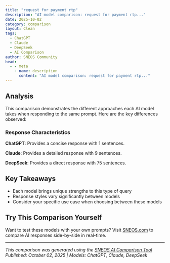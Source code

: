```yaml
---
title: "request for payment rtp"
description: "AI model comparison: request for payment rtp..."
date: 2025-10-02
category: comparison
layout: Clean
tags:
  - ChatGPT
  - Claude
  - DeepSeek
  - AI Comparison
author: SNEOS Community
head:
  - - meta
    - name: description
      content: "AI model comparison: request for payment rtp..."
---
```


<ChatComparison
  title="request for payment rtp"
  prompt="request for payment rtp"
  :responses='{
    "ChatGPT": "Creating a request for payment (RTP) can be straightforward. The request should clearly communicate the amount due, the reason for the payment, and any relevant details that could assist in processing the payment promptly. Here&#x27;s a template you can use:\n\n---\n\n**[Your Company Name]**  \n**[Your Company Address]**  \n**[City, State, Zip Code]**  \n**[Email Address]**  \n**[Phone Number]**  \n**[Date]**\n\n**[Recipient Name]**  \n**[Recipient Company Name]**  \n**[Recipient Address]**  \n**[City, State, Zip Code]**\n\nSubject: Request for Payment\n\nDear [Recipient Name],\n\nI hope this message finds you well. We are writing to formally request payment for the outstanding invoice [#Invoice Number] dated [Invoice Date], which is now overdue. Below are the details of the payment request:\n\n- **Invoice Amount**: $[Amount Due]\n- **Due Date**: [Original Due Date]\n- **Description of Services/Goods**: [Brief Description of Services or Goods Provided]\n  \nWe kindly ask that you process this payment at your earliest convenience to avoid any late fees or service interruptions. \n\nFor your convenience, here are the payment details:\n- **Payment Method**: [Bank transfer, online payment link, etc.]\n- **Bank Details** (if applicable):  \n  - Bank Name: [Bank Name]  \n  - Account Name: [Account Name]  \n  - Account Number: [Account Number]  \n  - Routing Number: [Routing Number]  \n  \nPlease feel free to reach out if you have any questions or require additional information. We appreciate your immediate attention to this matter and look forward to your prompt response.\n\nThank you for your cooperation.\n\nSincerely,\n\n**[Your Name]**  \n**[Your Position]**  \n**[Your Company Name]**\n\n---\n\nFeel free to customize this template as needed to fit your specific situation.",
    "Claude": "RTP stands for **Real-Time Payments**, which is a payment system that enables instant, 24/7/365 money transfers between bank accounts in the United States. Here\u0027s what you need to know about RTP payment requests:\n\n## What is RTP?\n- Instant payment system operated by The Clearing House\n- Transfers complete in seconds, not days\n- Available 24/7, including weekends and holidays\n- Irrevocable once sent (cannot be reversed)\n\n## RTP Request for Payment Features:\n- **Request Money**: Send a payment request to someone\u0027s bank account\n- **Include Details**: Add invoice numbers, descriptions, due dates\n- **Real-time Notification**: Recipient gets immediate notification\n- **Accept/Decline**: Recipient can approve or deny the request\n- **Instant Settlement**: If approved, payment transfers immediately\n\n## How to Send an RTP Payment Request:\n1. Log into your bank\u0027s online/mobile platform\n2. Look for \u0022Request Payment\u0022 or \u0022RTP\u0022 options\n3. Enter recipient\u0027s information (email, phone, or account details)\n4. Add amount and payment details\n5. Set due date if applicable\n6. Send request\n\n## Banks Supporting RTP:\n- Bank of America\n- Wells Fargo\n- Chase\n- PNC Bank\n- Many credit unions and community banks\n\n**Need help with a specific RTP payment request?** Please let me know:\n- Which bank you\u0027re using\n- Whether you\u0027re sending or receiving a request\n- Any specific issues you\u0027re encountering",
    "DeepSeek": "Of course. A \u0022Request for Payment\u0022 (RTP) is a formal notification sent to a customer or client, informing them that a payment is due for goods or services provided.\n\nHere is a comprehensive guide covering what an RTP is, when to use it, what to include, and a customizable template.\n\n---\n\n### What is a Request for Payment (RTP)?\n\nAn RTP is a document, often an email or a letter, that serves as a polite reminder of an outstanding invoice. It\u0027s a crucial part of accounts receivable management and professional communication.\n\n**Key Goals of an RTP:**\n*   **Prompt Payment:** To get paid for your work in a timely manner.\n*   **Professionalism:** To maintain a positive business relationship.\n*   **Clarity:** To provide all necessary details for the client to process the payment.\n*   **Documentation:** To create a paper trail for your records.\n\n---\n\n### When to Send a Request for Payment\n\nTiming is important. A standard process might look like this:\n\n1.  **The Invoice:** Sent immediately upon completion of work or as per the agreed billing schedule (e.g., net 30).\n2.  **First Reminder (Gentle Nudge):** Sent 1-2 weeks *after* the due date has passed. This is polite and assumes it might have been overlooked.\n3.  **Second Reminder (Firm Reminder):** Sent 2-4 weeks after the due date. The tone is more direct and urgent.\n4.  **Final Notice / Overdue Notice:** Sent when the payment is significantly late (e.g., 30\u002B days overdue). This may mention consequences like late fees, suspension of service, or referral to a collections agency.\n\n---\n\n### Key Elements of an Effective RTP\n\nA good RTP should be clear, concise, and professional.\n\n*   **Clear Subject Line:** e.g., \u0022Payment Reminder for Invoice #12345\u0022 or \u0022Overdue Invoice from [Your Company Name]\u0022.\n*   **Polite Greeting:** \u0022Hi [Client Name],\u0022 or \u0022Dear [Client Name],\u0022\n*   **Direct Reference:** State the invoice number, the original due date, and the total amount due clearly.\n*   **Purpose:** Briefly mention the goods or services provided.\n*   **Call to Action:** Clearly state what you want them to do (e.g., \u0022Please remit payment by [New Deadline]\u0022).\n*   **Payment Details:** Reiterate your payment methods (e.g., Bank Transfer, PayPal, Check) and include relevant details (account number, link to payment portal).\n*   **Professional Closing:** Offer to answer any questions and provide your contact information.\n*   **Attachments:** Re-attach the original invoice for their convenience.\n\n---\n\n### Request for Payment Templates\n\nHere are three templates you can adapt, ranging from gentle to firm.\n\n#### Template 1: Gentle Reminder (A few days after due date)\n\n**Subject:** Friendly Reminder: Payment for Invoice #[Invoice Number]\n\n**Body:**\n\nHi [Client Name],\n\nHope you\u0027re having a productive week.\n\nThis is a friendly reminder that invoice #[Invoice Number] for the amount of **[Amount]** was due on **[Due Date]**.\n\nWe would appreciate it if you could process this payment at your earliest convenience. For your reference, we have attached a copy of the invoice to this email.\n\nPayment can be made via [Payment Method(s)].\n\nPlease let me know if you have any questions or if there is anything we can clarify.\n\nBest regards,\n\n[Your Name]\n[Your Company]\n[Your Phone Number/Email]\n\n---\n\n#### Template 2: Firm Reminder (1-2 weeks overdue)\n\n**Subject:** Second Reminder: Overdue Invoice #[Invoice Number]\n\n**Body:**\n\nHi [Client Name],\n\nWe are writing to follow up on invoice #[Invoice Number] for **[Amount]**, which is now **[Number of Days]** days overdue. Our records show we have not yet received payment.\n\nThe original due date was **[Due Date]**.\n\nPlease remit payment of **[Amount]** immediately to avoid any late fees or service interruptions.\n\nYou can view the invoice and make a payment here: [Link to Invoice/Payment Portal]\nOr, use the following details: [Bank/Payment Details].\n\nIf you have already sent the payment, please disregard this email. If you are facing any issues, please contact us directly at [Your Phone Number/Email] so we can assist.\n\nThank you for your prompt attention to this matter.\n\nSincerely,\n\n[Your Name]\n[Your Company]\n\n---\n\n#### Template 3: Final Notice (30\u002B days overdue)\n\n**Subject:** URGENT: Final Notice for Overdue Invoice #[Invoice Number]\n\n**Body:**\n\nDear [Client Name],\n\nThis is our final attempt to contact you regarding your seriously overdue invoice #[Invoice Number] for **[Amount]**, which was due on **[Due Date]**.\n\nDespite our previous reminders on [Date of First Reminder] and [Date of Second Reminder], this invoice remains unpaid.\n\nPayment of the full amount of **[Amount]** is required by **[Final Deadline, e.g., 5 business days from now]** to prevent further action. As per our agreement, accounts over 30 days overdue are subject to [mention consequences, e.g., a late fee of X%, account suspension, or referral to a collections agency].\n\nTo avoid this, please settle your account immediately via [Payment Method(s) and Details].\n\nIf there is a reason for the non-payment, you must contact us at [Your Phone Number] within the next [e.g., 48 hours] to resolve this matter.\n\nSincerely,\n\n[Your Name]\n[Your Company]\n[Your Title]\n\n---\n\n### Best Practices for Sending an RTP\n\n*   **Be Professional, Not Personal:** Keep the tone courteous and business-like. Avoid emotional language.\n*   **Be Clear and Specific:** Ambiguity causes delays. State the invoice number, amount, and due date clearly.\n*   **Make it Easy to Pay:** Include all necessary payment links and information.\n*   **Follow a Process:** Have a standard timeline for sending reminders.\n*   **Know When to Escalate:** If multiple reminders fail, be prepared to take the next step, such as a phone call or involving a collections agency.\n\nBy using these templates and guidelines, you can effectively manage your receivables and maintain healthy cash flow for your business."
  }'
  published-date="10:48"
/>

## Analysis

This comparison demonstrates the different approaches each AI model takes when responding to the same prompt. Here are the key differences observed:

### Response Characteristics

**ChatGPT**: Provides a concise response with 1 sentences. 

**Claude**: Provides a detailed response with 9 sentences. 

**DeepSeek**: Provides a direct response with 75 sentences. 

## Key Takeaways

- Each model brings unique strengths to this type of query
- Response styles vary significantly between models
- Consider your specific use case when choosing between these models

## Try This Comparison Yourself

Want to test these models with your own prompts? Visit [SNEOS.com](https://sneos.com) to compare AI responses side-by-side in real-time.

---

*This comparison was generated using the [SNEOS AI Comparison Tool](https://sneos.com)*
*Published: October 02, 2025 | Models: ChatGPT, Claude, DeepSeek*
